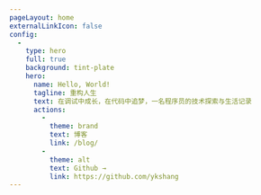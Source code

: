 ```yaml
---
pageLayout: home
externalLinkIcon: false
config:
  -
    type: hero
    full: true
    background: tint-plate
    hero:
      name: Hello, World!
      tagline: 重构人生
      text: 在调试中成长，在代码中追梦，一名程序员的技术探索与生活记录
      actions:
        -
          theme: brand
          text: 博客
          link: /blog/
        -
          theme: alt
          text: Github →
          link: https://github.com/ykshang
---
```

